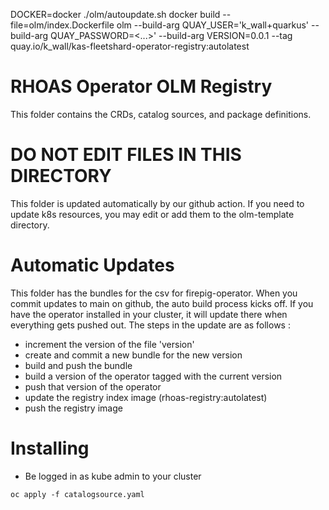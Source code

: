
DOCKER=docker ./olm/autoupdate.sh
docker build --file=olm/index.Dockerfile olm  --build-arg QUAY_USER='k_wall+quarkus'  --build-arg QUAY_PASSWORD=<...>' --build-arg VERSION=0.0.1 --tag quay.io/k_wall/kas-fleetshard-operator-registry:autolatest


# RHOAS Operator OLM Registry
This folder contains the CRDs, catalog sources, and package definitions.

# DO NOT EDIT FILES IN THIS DIRECTORY

This folder is updated automatically by our github action. If you need to update k8s resources, you may edit or add them to the olm-template directory.

# Automatic Updates

This folder has the bundles for the csv for firepig-operator. When you commit updates to main on github, the auto build process kicks off. If you have the operator installed in your cluster, it will update there when everything gets pushed out.  The steps in the update are as follows : 
 - increment the version of the file 'version'
 - create and commit a new bundle for the new version
 - build and push the bundle
 - build a version of the operator tagged with the current version
 - push that version of the operator 
 - update the registry index image (rhoas-registry:autolatest)
 - push the registry image


# Installing
 * Be logged in as kube admin to your cluster

 `oc apply -f catalogsource.yaml`
